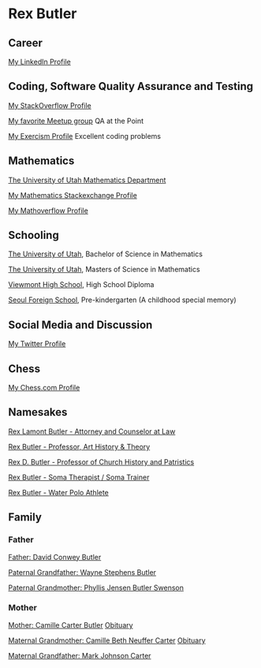 # Rex Butler #

## Career ##

[My LinkedIn Profile](https://www.linkedin.com/in/rexbutler/) 

## Coding, Software Quality Assurance and Testing ##

[My StackOverflow Profile](https://stackoverflow.com/users/431357/rex-butler)

[My favorite Meetup group](https://www.meetup.com/qa-at-the-point/) QA at the Point

[My Exercism Profile](https://exercism.org/profiles/rexbutler/solutions) Excellent coding problems

## Mathematics ##

[The University of Utah Mathematics Department](https://math.utah.edu)

[My Mathematics Stackexchange Profile](https://math.stackexchange.com/users/6455/rex-butler)

[My Mathoverflow Profile](https://mathoverflow.net/users/10110/rex-butler)

## Schooling ##

[The University of Utah](https://www.utah.edu), Bachelor of Science in Mathematics

[The University of Utah](https://www.utah.edu), Masters of Science in Mathematics

[Viewmont High School](https://vhs.davis.k12.ut.us/), High School Diploma

[Seoul Foreign School](https://www.seoulforeign.org/), Pre-kindergarten (A childhood special memory)

## Social Media and Discussion ##

[My Twitter Profile](https://twitter.com/RexButler10)

## Chess ##

[My Chess.com Profile](https://www.chess.com/member/rexbutler)

## Namesakes ## 

[Rex Lamont Butler - Attorney and Counselor at Law](https://www.thehistorymakers.org/biography/rex-butler)

[Rex Butler - Professor, Art History & Theory](https://www.monash.edu/mada/art/people/rex-butler)

[Rex D. Butler - Professor of Church History and Patristics](https://www.nobts.edu/faculty/butler-rex.html)

[Rex Butler - Soma Therapist / Soma Trainer](https://www.rexbutler.com/my-story)

[Rex Butler - Water Polo Athlete](https://usctrojans.com/sports/mens-water-polo/roster/rex-butler/4680)

## Family ##

### Father ###

[Father: David Conwey Butler](https://www.familysearch.org/tree/person/about/LX2Z-4WV)

[Paternal Grandfather: Wayne Stephens Butler](https://www.familysearch.org/tree/person/about/KWC7-6QS)

[Paternal Grandmother: Phyllis Jensen Butler Swenson](https://www.familysearch.org/tree/person/about/KWC7-6QQ)

### Mother ###

[Mother: Camille Carter Butler](https://www.familysearch.org/tree/pedigree/landscape/LX2Z-4WZ) [Obituary](https://www.myers-mortuary.com/obituary/Camille-Butler)

[Maternal Grandmother: Camille Beth Neuffer Carter](https://www.familysearch.org/tree/person/about/LX2Z-4WZ) [Obituary](https://www.legacy.com/us/obituaries/hjnews/name/camille-carter-obituary?id=15497104)

[Maternal Grandfather: Mark Johnson Carter](https://www.familysearch.org/tree/person/about/KWC7-6QT)



